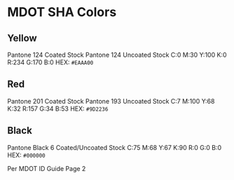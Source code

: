 # MDOT SHA Colors

## Yellow

Pantone 124 Coated Stock
Pantone 124 Uncoated Stock
C:0 M:30 Y:100 K:0
R:234 G:170 B:0
HEX: `#EAAA00`


## Red

Pantone 201 Coated Stock
Pantone 193 Uncoated Stock
C:7 M:100 Y:68 K:32
R:157 G:34 B:53
HEX: `#9D2236`


## Black

Pantone Black 6 Coated/Uncoated Stock
C:75 M:68 Y:67 K:90
R:0 G:0 B:0
HEX: `#000000`

Per MDOT ID Guide Page 2